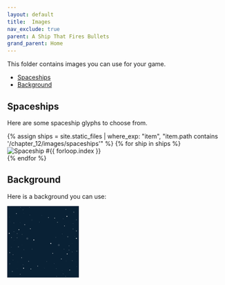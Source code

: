 ```yaml
---
layout: default
title:  Images
nav_exclude: true
parent: A Ship That Fires Bullets
grand_parent: Home
---
```


This folder contains images you can use for your game.

- [Spaceships](#spaceships)
- [Background](#background)

## Spaceships

Here are some spaceship glyphs to choose from.

<div id="grid-col">
{% assign ships = site.static_files | where_exp: "item", "item.path contains '/chapter_12/images/spaceships'" %}
{% for ship in ships %}
    <div class="cell"> <img src="{{ship.path | relative_url}}" alt="Spaceship #{{ forloop.index }}" width="66"> </div>
{% endfor %}
</div>

## Background

Here is a background you can use:

<img src="./sky.svg" alt="Night Sky" width="166">